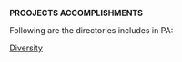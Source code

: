 **PROOJECTS ACCOMPLISHMENTS**


  Following are the directories includes in PA:
  
  [Diversity](https://github.com/maryammurtazamughal/PA/tree/main/TaskDiversity)
